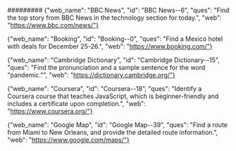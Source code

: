 
######### 
{"web_name": "BBC News", "id": "BBC News--6", "ques": "Find the top story from BBC News in the technology section for today.", "web": "https://www.bbc.com/news/"}

{"web_name": "Booking", "id": "Booking--0", "ques": "Find a Mexico hotel with deals for December 25-26.", "web": "https://www.booking.com/"}

{"web_name": "Cambridge Dictionary", "id": "Cambridge Dictionary--15", "ques": "Find the pronunciation and a sample sentence for the word \"pandemic.\"", "web": "https://dictionary.cambridge.org/"}

{"web_name": "Coursera", "id": "Coursera--18", "ques": "Identify a Coursera course that teaches JavaScript, which is beginner-friendly and includes a certificate upon completion.", "web": "https://www.coursera.org/"}

{"web_name": "Google Map", "id": "Google Map--39", "ques": "Find a route from Miami to New Orleans, and provide the detailed route information.", "web": "https://www.google.com/maps/"}
